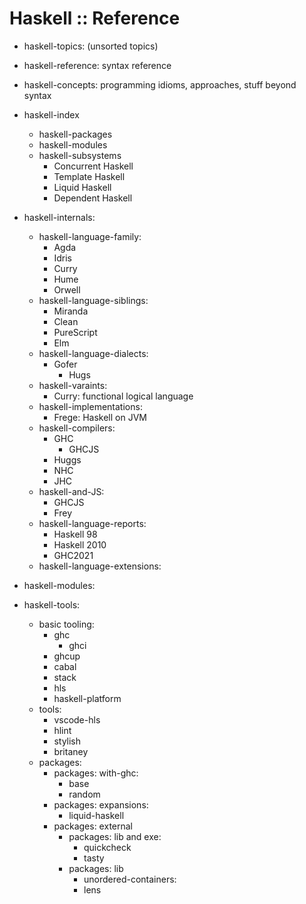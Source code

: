 # Haskell :: Reference

- haskell-topics: (unsorted topics)
- haskell-reference: syntax reference
- haskell-concepts: programming idioms, approaches, stuff beyond syntax

- haskell-index
  - haskell-packages
  - haskell-modules
  - haskell-subsystems
    - Concurrent Haskell
    - Template Haskell
    - Liquid Haskell
    - Dependent Haskell

- haskell-internals:
  - haskell-language-family:
    - Agda
    - Idris
    - Curry
    - Hume
    - Orwell
  - haskell-language-siblings:
    - Miranda
    - Clean
    - PureScript
    - Elm
  - haskell-language-dialects:
    - Gofer
      - Hugs
  - haskell-varaints:
    - Curry: functional logical language
  - haskell-implementations:
    - Frege: Haskell on JVM
  - haskell-compilers:
    - GHC
      - GHCJS
    - Huggs
    - NHC
    - JHC
  - haskell-and-JS:
    - GHCJS
    - Frey
  - haskell-language-reports:
    - Haskell 98
    - Haskell 2010
    - GHC2021
  - haskell-language-extensions:
- haskell-modules:
- haskell-tools:
  - basic tooling:
    - ghc
      - ghci
    - ghcup
    - cabal
    - stack
    - hls
    - haskell-platform
  - tools:
    - vscode-hls
    - hlint
    - stylish
    - britaney
  - packages:
    - packages: with-ghc:
      - base
      - random
    - packages: expansions:
      - liquid-haskell
    - packages: external
      - packages: lib and exe:
        - quickcheck
        - tasty
      - packages: lib
        - unordered-containers:
        - lens
